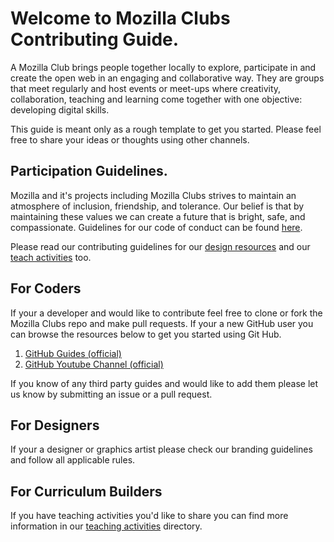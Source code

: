 # Welcome to Mozilla Clubs Contributing Guide.  

A Mozilla Club brings people together locally to explore, participate in and create the open web in an engaging and collaborative way. They are groups that meet regularly and host events or meet-ups where creativity, collaboration, teaching and learning come together with one objective: developing digital skills.  

This guide is meant only as a rough template to get you started. Please feel free to share your ideas or thoughts using other channels.  

## Participation Guidelines.  
Mozilla and it's projects including Mozilla Clubs strives to maintain an atmosphere of inclusion, friendship, and tolerance. Our belief is that by maintaining these values we can create a future that is bright, safe, and compassionate. Guidelines for our code of conduct can be found [here](CODE_OF_CONDUCT.md).  

Please read our contributing guidelines for our [design resources](https://github.com/mozilla/mozillaclubs/blob/master/designresources/CONTRIBUTING.md) and our [teach activities](https://github.com/mozilla/mozillaclubs/blob/master/Teaching_activities/CONTRIBUTING.md) too.

## For Coders  
If your a developer and would like to contribute feel free to clone or fork the Mozilla Clubs repo and make pull requests. If your a new GitHub user you can browse the resources below to get you started using Git Hub.  

1. [GitHub Guides (official)](https://guides.github.com/)
2. [GitHub Youtube Channel (official)](https://www.youtube.com/user/GitHubGuides)  

If you know of any third party guides and would like to add them please let us know by submitting an issue or a pull request.

## For Designers  
If your a designer or graphics artist please check our branding guidelines and follow all applicable rules. 

## For Curriculum Builders 
If you have teaching activities you'd like to share you can find more information in our [teaching activities](Teach_activies/CONTRIBUTING.md) directory.
